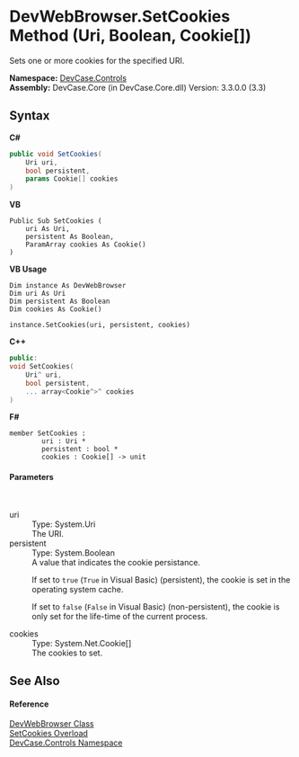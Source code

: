 # DevWebBrowser.SetCookies Method (Uri, Boolean, Cookie[])
 

Sets one or more cookies for the specified URI.

**Namespace:**&nbsp;<a href="N_DevCase_Controls">DevCase.Controls</a><br />**Assembly:**&nbsp;DevCase.Core (in DevCase.Core.dll) Version: 3.3.0.0 (3.3)

## Syntax

**C#**<br />
``` C#
public void SetCookies(
	Uri uri,
	bool persistent,
	params Cookie[] cookies
)
```

**VB**<br />
``` VB
Public Sub SetCookies ( 
	uri As Uri,
	persistent As Boolean,
	ParamArray cookies As Cookie()
)
```

**VB Usage**<br />
``` VB Usage
Dim instance As DevWebBrowser
Dim uri As Uri
Dim persistent As Boolean
Dim cookies As Cookie()

instance.SetCookies(uri, persistent, cookies)
```

**C++**<br />
``` C++
public:
void SetCookies(
	Uri^ uri, 
	bool persistent, 
	... array<Cookie^>^ cookies
)
```

**F#**<br />
``` F#
member SetCookies : 
        uri : Uri * 
        persistent : bool * 
        cookies : Cookie[] -> unit 

```


#### Parameters
&nbsp;<dl><dt>uri</dt><dd>Type: System.Uri<br />The URI.</dd><dt>persistent</dt><dd>Type: System.Boolean<br />A value that indicates the cookie persistance. 

 If set to `true` (`True` in Visual Basic) (persistent), the cookie is set in the operating system cache. 

 If set to `false` (`False` in Visual Basic) (non-persistent), the cookie is only set for the life-time of the current process.</dd><dt>cookies</dt><dd>Type: System.Net.Cookie[]<br />The cookies to set.</dd></dl>

## See Also


#### Reference
<a href="T_DevCase_Controls_DevWebBrowser">DevWebBrowser Class</a><br /><a href="Overload_DevCase_Controls_DevWebBrowser_SetCookies">SetCookies Overload</a><br /><a href="N_DevCase_Controls">DevCase.Controls Namespace</a><br />